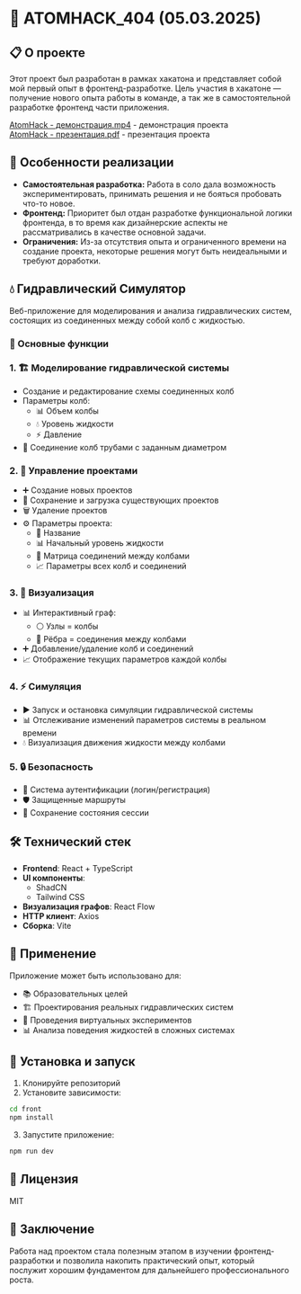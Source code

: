 # 🧪 ATOMHACK_404 (05.03.2025)

## 📋 О проекте

Этот проект был разработан в рамках хакатона и представляет собой мой первый опыт в фронтенд-разработке. Цель участия в хакатоне — получение нового опыта работы в команде, а так же в самостоятельной разработке фронтенд части приложения.

[AtomHack - демонстрация.mp4](https://drive.google.com/file/d/1a8g4HLeIrKmqxvVfYIaXSrvfyQQqwTfy/view?usp=drive_link) - демонстрация проекта  
[AtomHack - презентация.pdf](https://drive.google.com/file/d/1PbysrVPV5jt5185_lNb9xJtemGpxZoBv/view?usp=drive_link) - презентация проекта

## 🎯 Особенности реализации

- **Самостоятельная разработка:** Работа в соло дала возможность экспериментировать, принимать решения и не бояться пробовать что-то новое.
- **Фронтенд:** Приоритет был отдан разработке функциональной логики фронтенда, в то время как дизайнерские аспекты не рассматривались в качестве основной задачи.
- **Ограничения:** Из-за отсутствия опыта и ограниченного времени на создание проекта, некоторые решения могут быть неидеальными и требуют доработки.

## 💧 Гидравлический Симулятор

Веб-приложение для моделирования и анализа гидравлических систем, состоящих из соединенных между собой колб с жидкостью.

### 🚀 Основные функции

### 1. 🏗️ Моделирование гидравлической системы
- Создание и редактирование схемы соединенных колб
- Параметры колб:
  - 📊 Объем колбы
  - 💧 Уровень жидкости
  - ⚡ Давление
- 🔄 Соединение колб трубами с заданным диаметром

### 2. 📁 Управление проектами
- ➕ Создание новых проектов
- 💾 Сохранение и загрузка существующих проектов
- 🗑️ Удаление проектов
- ⚙️ Параметры проекта:
  - 📝 Название
  - 📊 Начальный уровень жидкости
  - 🔗 Матрица соединений между колбами
  - 📈 Параметры всех колб и соединений

### 3. 🎨 Визуализация
- 📊 Интерактивный граф:
  - ⚪ Узлы = колбы
  - 🔗 Рёбра = соединения между колбами
- ➕ Добавление/удаление колб и соединений
- 📈 Отображение текущих параметров каждой колбы

### 4. ⚡ Симуляция
- ▶️ Запуск и остановка симуляции гидравлической системы
- 📊 Отслеживание изменений параметров системы в реальном времени
- 💧 Визуализация движения жидкости между колбами

### 5. 🔒 Безопасность
- 👤 Система аутентификации (логин/регистрация)
- 🛡️ Защищенные маршруты
- 💾 Сохранение состояния сессии

## 🛠️ Технический стек

- **Frontend**: React + TypeScript
- **UI компоненты**: 
  - ShadCN
  - Tailwind CSS
- **Визуализация графов**: React Flow
- **HTTP клиент**: Axios
- **Сборка**: Vite

## 🎯 Применение

Приложение может быть использовано для:
- 📚 Образовательных целей
- 🏗️ Проектирования реальных гидравлических систем
- 🔬 Проведения виртуальных экспериментов
- 📊 Анализа поведения жидкостей в сложных системах

## 🚀 Установка и запуск

1. Клонируйте репозиторий
2. Установите зависимости:
```bash
cd front
npm install
```
3. Запустите приложение:
```bash
npm run dev
```

## 📄 Лицензия

MIT 

## 📝 Заключение

Работа над проектом стала полезным этапом в изучении фронтенд-разработки и позволила накопить практический опыт, который послужит хорошим фундаментом для дальнейшего профессионального роста.
